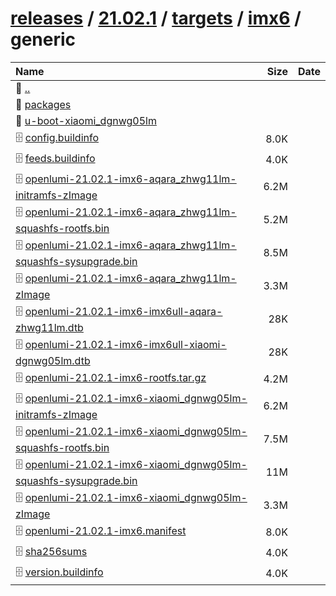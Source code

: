 ---
---

# [releases](/releases/) / [21.02.1](/releases/21.02.1/) / [targets](/releases/21.02.1/targets/) / [imx6](/releases/21.02.1/targets/imx6/) / generic


| Name | Size | Date |
|:---|---:|---|
| 📁 [..](../) | | |
| 📁 [packages](packages) | | |
| 📁 [u-boot-xiaomi_dgnwg05lm](u-boot-xiaomi_dgnwg05lm) | | |
| 🗄️ [config.buildinfo](./config.buildinfo) | 8.0K | |
| 🗄️ [feeds.buildinfo](./feeds.buildinfo) | 4.0K | |
| 🗄️ [openlumi-21.02.1-imx6-aqara_zhwg11lm-initramfs-zImage](./openlumi-21.02.1-imx6-aqara_zhwg11lm-initramfs-zImage) | 6.2M | |
| 🗄️ [openlumi-21.02.1-imx6-aqara_zhwg11lm-squashfs-rootfs.bin](./openlumi-21.02.1-imx6-aqara_zhwg11lm-squashfs-rootfs.bin) | 5.2M | |
| 🗄️ [openlumi-21.02.1-imx6-aqara_zhwg11lm-squashfs-sysupgrade.bin](./openlumi-21.02.1-imx6-aqara_zhwg11lm-squashfs-sysupgrade.bin) | 8.5M | |
| 🗄️ [openlumi-21.02.1-imx6-aqara_zhwg11lm-zImage](./openlumi-21.02.1-imx6-aqara_zhwg11lm-zImage) | 3.3M | |
| 🗄️ [openlumi-21.02.1-imx6-imx6ull-aqara-zhwg11lm.dtb](./openlumi-21.02.1-imx6-imx6ull-aqara-zhwg11lm.dtb) | 28K | |
| 🗄️ [openlumi-21.02.1-imx6-imx6ull-xiaomi-dgnwg05lm.dtb](./openlumi-21.02.1-imx6-imx6ull-xiaomi-dgnwg05lm.dtb) | 28K | |
| 🗄️ [openlumi-21.02.1-imx6-rootfs.tar.gz](./openlumi-21.02.1-imx6-rootfs.tar.gz) | 4.2M | |
| 🗄️ [openlumi-21.02.1-imx6-xiaomi_dgnwg05lm-initramfs-zImage](./openlumi-21.02.1-imx6-xiaomi_dgnwg05lm-initramfs-zImage) | 6.2M | |
| 🗄️ [openlumi-21.02.1-imx6-xiaomi_dgnwg05lm-squashfs-rootfs.bin](./openlumi-21.02.1-imx6-xiaomi_dgnwg05lm-squashfs-rootfs.bin) | 7.5M | |
| 🗄️ [openlumi-21.02.1-imx6-xiaomi_dgnwg05lm-squashfs-sysupgrade.bin](./openlumi-21.02.1-imx6-xiaomi_dgnwg05lm-squashfs-sysupgrade.bin) | 11M | |
| 🗄️ [openlumi-21.02.1-imx6-xiaomi_dgnwg05lm-zImage](./openlumi-21.02.1-imx6-xiaomi_dgnwg05lm-zImage) | 3.3M | |
| 🗄️ [openlumi-21.02.1-imx6.manifest](./openlumi-21.02.1-imx6.manifest) | 8.0K | |
| 🗄️ [sha256sums](./sha256sums) | 4.0K | |
| 🗄️ [version.buildinfo](./version.buildinfo) | 4.0K | |

